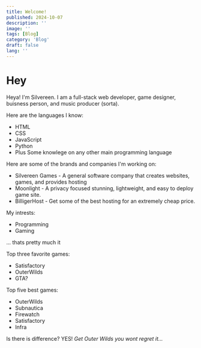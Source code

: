 ```yaml
---
title: Welcome!
published: 2024-10-07
description: ''
image: ''
tags: [Blog]
category: 'Blog'
draft: false 
lang: ''
---
```

# Hey
Heya! I'm Silvereen. I am a full-stack web developer, game designer, buisness person, and music producer (sorta). 

Here are the languages I know:
- HTML
- CSS
- JavaScript
- Python
- Plus Some knowlege on any other main programming language

Here are some of the brands and companies I'm working on:
- Silvereen Games - A general software company that creates websites, games, and provides hosting
- Moonlight - A privacy focused stunning, lightweight, and easy to deploy game site.
- BilligerHost - Get some of the best hosting for an extremely cheap price.

My intrests:
- Programming
- Gaming

... thats pretty much it

Top three favorite games:
- Satisfactory
- OuterWilds
- GTA?

Top five best games:
- OuterWilds
- Subnautica
- Firewatch
- Satisfactory
- Infra

Is there is difference? YES! *Get Outer Wilds you wont regret it...*